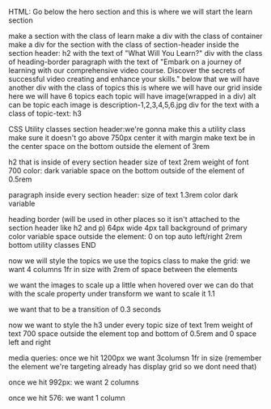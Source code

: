 HTML:
Go below the hero section and this is where we will start the learn section

make a section with the class of learn
make a div with the class of container
make a div for the section with the class of section-header
inside the section header:
h2 with the text of "What Will You Learn?"
div with the class of heading-border
paragraph with the text of "Embark on a journey of learning with our comprehensive video course. Discover the secrets of successful video creating and enhance your skills."
below that we will have another div with the class of topics this is where we will have our grid
inside here we will have 6 topics
each topic will have
image(wrapped in a div) alt can be topic
each image is description-1,2,3,4,5,6.jpg
div for the text with a class of topic-text:
h3

CSS
Utility classes
section header:we're gonna make this a utility class
make sure it doesn't go above 750px
center it with margin
make text be in the center
space on the bottom outside the element of 3rem

h2 that is inside of every section header
size of text 2rem
weight of font 700
color: dark variable
space on the bottom outside of the element of 0.5rem

paragraph inside every section header:
size of text 1.3rem
color dark variable

heading border (will be used in other places so it isn't attached to the section header like h2 and p)
64px wide
4px tall
background of primary color variable
space outside the element:
0 on top auto left/right 2rem bottom
utility classes END

now we will style the topics
we use the topics class to make the grid:
we want 4 columns 1fr in size with 2rem of space between the elements

we want the images to scale up a little when hovered over
we can do that with the scale property under transform we want to scale it 1.1

we want that to be a transition of 0.3 seconds

now we want to style the h3 under every topic
size of text 1rem
weight of text 700
space outside the element top and bottom of 0.5rem and 0 space left and right

media queries:
once we hit 1200px
we want 3columsn 1fr in size
(remember the element we're targeting already has display grid so we dont need that)

once we hit 992px:
we want 2 columns

once we hit 576:
we want 1 column
